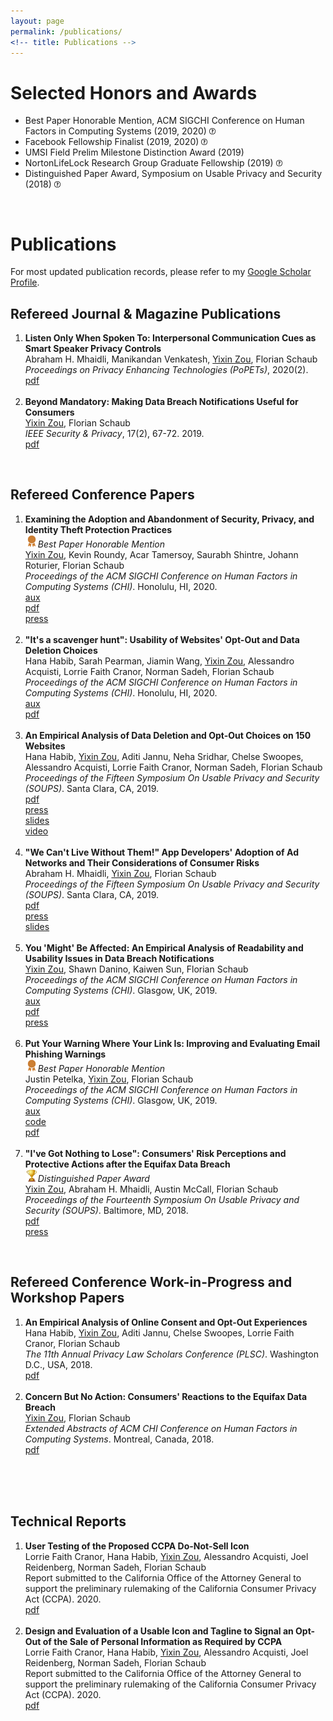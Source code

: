```yaml
---
layout: page
permalink: /publications/
<!-- title: Publications -->
---
```


<h1>Selected Honors and Awards</h1>

<!-- <div class="honors" style="height: 10em;"> -->
<ul>
<li>Best Paper Honorable Mention, ACM SIGCHI Conference on Human Factors in Computing Systems (2019, 2020)   <a target="_blank" href="https://chi2019.acm.org/2019/03/15/chi-2019-best-papers-honourable-mentions/"><img src="/images/question-mark.png" width="10"></a>
</li>
<li>Facebook Fellowship Finalist (2019, 2020)   <a target="_blank" href="https://research.fb.com/blog/2020/01/announcing-the-recipients-of-the-2020-facebook-fellowship-awards/"><img src="/images/question-mark.png" width="10"></a>
</li>
  <li>UMSI Field Prelim Milestone Distinction Award (2019) </li>
  <li>NortonLifeLock Research Group Graduate Fellowship (2019)   <a target="_blank" href="https://www.nortonlifelock.com/about/careers/graduate-fellowship"><img src="/images/question-mark.png" width="10"></a>
</li>
  <li>Distinguished Paper Award, Symposium on Usable Privacy and Security (2018)   <a target="_blank" href="https://www.usenix.org/conference/soups2018"><img src="/images/question-mark.png" width="10"></a>
</li>
</ul>

<br>

<h1>Publications</h1>

For most updated publication records, please refer to my <a target="_blank" href="https://scholar.google.com/citations?user=3sEYZIEAAAAJ&hl=en&oi=ao">Google Scholar Profile</a>.

<h2>Refereed Journal & Magazine Publications</h2>

<ol>

<li>
	<b>Listen Only When Spoken To: Interpersonal Communication Cues as Smart Speaker Privacy Controls</b><br>
	Abraham H. Mhaidli, Manikandan Venkatesh, <u>Yixin Zou</u>, Florian Schaub<br>
	<i>Proceedings on Privacy Enhancing Technologies (PoPETs)</i>, 2020(2).<br>
	<a target="_blank" href="https://yixinzou.github.io/publications/popets2020-mhaidli.pdf"><div class="color-button">pdf</div></a>
</li><br>

<li>
	<b>Beyond Mandatory: Making Data Breach Notifications Useful for Consumers</b><br>
	<u>Yixin Zou</u>, Florian Schaub<br>
	<i>IEEE Security & Privacy</i>, 17(2), 67-72. 2019.<br>
		<a target="_blank" href="https://yixinzou.github.io/publications/ieee2019-zou.pdf"><div class="color-button">pdf</div></a>
</li>

</ol>

<br>
<h2>Refereed Conference Papers</h2>

<ol>
<li>
	<b>Examining the Adoption and Abandonment of Security, Privacy, and Identity Theft Protection Practices</b><br>
  <img src="/images/medal.png" width="20"><i>Best Paper Honorable Mention</i><br>
	<u>Yixin Zou</u>, Kevin Roundy, Acar Tamersoy, Saurabh Shintre, Johann Roturier, Florian Schaub<br>
	<i>Proceedings of the ACM SIGCHI Conference on Human Factors in Computing Systems (CHI)</i>. Honolulu, HI, 2020. <br>
  <a target="_blank" href="https://yixinzou.github.io/publications/chi2020-zou-aux.zip"><div class="color-button">aux</div></a>
  <a target="_blank" href="https://yixinzou.github.io/publications/chi2020-zou.pdf"><div class="color-button">pdf</div></a>
  <a target="_blank" href="https://news.umich.edu/why-we-adopt-then-abandon-online-safety-practices/"><div class="color-button">press</div></a>
</li><br>
<li>
	<b>"It's a scavenger hunt": Usability of Websites' Opt-Out and Data Deletion Choices </b><br>
	Hana Habib, Sarah Pearman, Jiamin Wang, <u>Yixin Zou</u>, Alessandro Acquisti, Lorrie Faith Cranor, Norman Sadeh, Florian Schaub<br>
	<i>Proceedings of the ACM SIGCHI Conference on Human Factors in Computing Systems (CHI)</i>. Honolulu, HI, 2020. <br>
	<a target="_blank" href="https://yixinzou.github.io/publications/chi2020-habib-aux.zip"><div class="color-button">aux</div></a>
	<a target="_blank" href="https://yixinzou.github.io/publications/chi2020-habib.pdf"><div class="color-button">pdf</div></a>
</li><br>
<li>
	<b>An Empirical Analysis of Data Deletion and Opt-Out Choices on 150 Websites</b><br>
	Hana Habib, <u>Yixin Zou</u>, Aditi Jannu, Neha Sridhar, Chelse Swoopes, Alessandro Acquisti, Lorrie Faith Cranor, Norman Sadeh, Florian Schaub<br>
	<i>Proceedings of the Fifteen Symposium On Usable Privacy and Security (SOUPS)</i>. Santa Clara, CA, 2019. <br>
	<a target="_blank" href="https://yixinzou.github.io/publications/soups2019-habib.pdf"><div class="color-button">pdf</div></a>
  <a target="_blank" href="https://theconversation.com/website-privacy-options-arent-much-of-a-choice-since-theyre-hard-to-find-and-use-124631"><div class="color-button">press</div></a>
  <a target="_blank" href="https://yixinzou.github.io/publications/soups2019-habib-slides.pdf"><div class="color-button">slides</div></a>
  <a target="_blank" href="https://yixinzou.github.io/publications/soups2019-habib.mp4"><div class="color-button">video</div></a>
</li><br>
<li>
	<b>"We Can't Live Without Them!" App Developers' Adoption of Ad Networks and Their Considerations of Consumer Risks</b><br>
	Abraham H. Mhaidli, <u>Yixin Zou</u>, Florian Schaub<br>
	<i>Proceedings of the Fifteen Symposium On Usable Privacy and Security (SOUPS)</i>. Santa Clara, CA, 2019. <br>
	<a target="_blank" href="https://yixinzou.github.io/publications/soups2019-mhaidli.pdf"><div class="color-button">pdf</div></a>
  <a target="_blank" href="https://news.umich.edu/advertising-in-apps-decisions-behind-those-targeted-sometimes-invasive-ads-we-see/"><div class="color-button">press</div></a>
	<a target="_blank" href="https://yixinzou.github.io/publications/soups2019-mhaidli-slides.pdf"><div class="color-button">slides</div></a>
</li><br>
	<li>
		<b>You 'Might' Be Affected: An Empirical Analysis of Readability and Usability Issues in Data Breach Notifications</b><br>
		<u>Yixin Zou</u>, Shawn Danino, Kaiwen Sun, Florian Schaub<br>
		<i>Proceedings of the ACM SIGCHI Conference on Human Factors in Computing Systems (CHI)</i>. Glasgow, UK, 2019.<br>
		<a target="_blank" href="https://yixinzou.github.io/publications/chi2019-zou-aux.xlsx"><div class="color-button">aux</div></a>
		<a target="_blank" href="https://yixinzou.github.io/publications/chi2019-zou.pdf"><div class="color-button">pdf</div></a>
		<a target="_blank" href="https://www.futurity.org/data-breaches-notifications-2066072/"><div class="color-button">press</div></a>
	</li><br>
	<li>
		<b>Put Your Warning Where Your Link Is: Improving and Evaluating Email Phishing Warnings</b><br>
		<img src="/images/medal.png" width="20"><i>Best Paper Honorable Mention</i><br>
		Justin Petelka, <u>Yixin Zou</u>, Florian Schaub<br>
		<i>Proceedings of the ACM SIGCHI Conference on Human Factors in Computing Systems (CHI)</i>. Glasgow, UK, 2019.<br>
			<a target="_blank" href="https://yixinzou.github.io/publications/chi2019-petelka-aux.pdf"><div class="color-button">aux</div></a>
			<a target="_blank" href="https://github.com/spilab-umich/phishing-warning-experiment"><div class="color-button">code</div></a>
			<a target="_blank" href="https://yixinzou.github.io/publications/chi2019-petelka.pdf"><div class="color-button">pdf</div></a>
	</li><br>
	<li>
		<b>"I've Got Nothing to Lose": Consumers' Risk Perceptions and Protective Actions after the Equifax Data Breach</b><br>
		<img src="/images/trophy.png" width="20"><i>Distinguished Paper Award</i><br>
		<u>Yixin Zou</u>, Abraham H. Mhaidli, Austin McCall, Florian Schaub<br>
		<i>Proceedings of the Fourteenth Symposium On Usable Privacy and Security (SOUPS)</i>. Baltimore, MD, 2018. <br>
			<a target="_blank" href="https://yixinzou.github.io/publications/soups2018-zou.pdf"><div class="color-button">pdf</div></a>
			<a target="_blank" href="https://www.nytimes.com/2018/09/14/your-money/credit-freeze-free.html"><div class="color-button">press</div></a>
	</li>
</ol>

<br>
<h2>Refereed Conference Work-in-Progress and Workshop Papers</h2>
<ol>
	<li>
		<b>An Empirical Analysis of Online Consent and Opt-Out Experiences</b><br>
  	Hana Habib, <u>Yixin Zou</u>, Aditi Jannu, Chelse Swoopes, Lorrie Faith Cranor, Florian Schaub<br>
		<i>The 11th Annual Privacy Law Scholars Conference (PLSC)</i>. Washington D.C., USA, 2018.<br>
			<a target="_blank" href="https://yixinzou.github.io/publications/plsc2018-habib.pdf"><div class="color-button">pdf</div></a>
	</li><br>
	<li>
		<b>Concern But No Action: Consumers' Reactions to the Equifax Data Breach</b><br>
  	<u>Yixin Zou</u>, Florian Schaub<br>
		<i>Extended Abstracts of ACM CHI Conference on Human Factors in Computing Systems</i>. Montreal, Canada, 2018.<br>
			<a target="_blank" href="https://yixinzou.github.io/publications/chi2018-zou.pdf"><div class="color-button">pdf</div></a>
	</li><br>
</ol>

<br>

<br>
<h2>Technical Reports</h2>
<ol>
	<li>
		<b>User Testing of the Proposed CCPA Do-Not-Sell Icon</b><br>
  	Lorrie Faith Cranor, Hana Habib, <u>Yixin Zou</u>, Alessandro Acquisti, Joel Reidenberg, Norman Sadeh, Florian Schaub<br>
	  Report submitted to the California Office of the Attorney General to support the preliminary rulemaking of the California Consumer Privacy Act (CCPA). 2020.<br>
			<a target="_blank" href="https://yixinzou.github.io/publications/ccpa20200224-cranor.pdf"><div class="color-button">pdf</div></a>
	</li><br>
	<li>
  <b>Design and Evaluation of a Usable Icon and Tagline to Signal an Opt-Out of the Sale of Personal Information as Required by CCPA</b><br>
  Lorrie Faith Cranor, Hana Habib, <u>Yixin Zou</u>, Alessandro Acquisti, Joel Reidenberg, Norman Sadeh, Florian Schaub<br>
  Report submitted to the California Office of the Attorney General to support the preliminary rulemaking of the California Consumer Privacy Act (CCPA). 2020.<br>
    <a target="_blank" href="https://yixinzou.github.io/publications/ccpa20200204-cranor.pdf"><div class="color-button">pdf</div></a>
	</li><br>
</ol>

<br>
